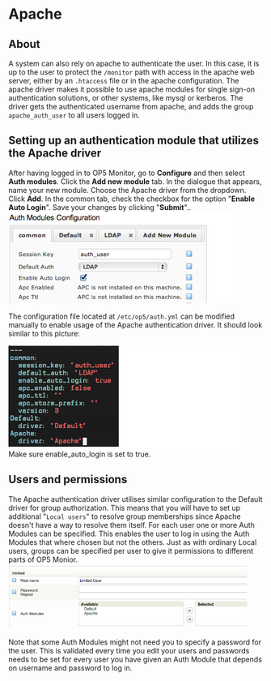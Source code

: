 # Apache

## About

A system can also rely on apache to authenticate the user. In this case, it is up to the user to protect the `/monitor` path with access in the apache web server, either by an `.htaccess` file or in the apache configuration.
The apache driver makes it possible to use apache modules for single sign-on authentication solutions, or other systems, like mysql or kerberos.
The driver gets the authenticated username from apache, and adds the group `apache_auth_user` to all users logged in.

## Setting up an authentication module that utilizes the Apache driver

After having logged in to OP5 Monitor, go to **Configure** and then select **Auth modules**.
 Click the **Add new module** tab.
 In the dialogue that appears, name your new module.
 Choose the Apache driver from the dropdown.
 Click **Add**.
 In the common tab, check the checkbox for the option "**Enable Auto Login**".
 Save your changes by clicking "**Submit**"..
 ![](attachments/16482393/16679172.png)

 The configuration file located at `/etc/op5/auth.yml` can be modified manually to enable usage of the Apache authentication driver. It should look similar to this picture:

 ![](attachments/16482393/16679167.png)
 Make sure enable\_auto\_login is set to true.

## Users and permissions

The Apache authentication driver utilises similar configuration to the Default driver for group authorization. This means that you will have to set up additional "`Local users`" to resolve group memberships since Apache doesn't have a way to resolve them itself.
 For each user one or more Auth Modules can be specified. This enables the user to log in using the Auth Modules that where chosen but not the others. Just as with ordinary Local users, groups can be specified per user to give it permissions to different parts of OP5 Monior.
 ![](attachments/16482393/16679174.png)

Note that some Auth Modules might not need you to specify a password for the user. This is validated every time you edit your users and passwords needs to be set for every user you have given an Auth Module that depends on username and password to log in.
